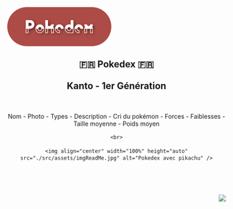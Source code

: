 <div align="center" style="display: flex">
  <img height="90px" src="./src/assets/readme_title.png" alt="Pokedex Logo" />
</div>

<div align="center">

  ## 🇫🇷 Pokedex 🇫🇷  <br><br>  Kanto - 1er Génération

</div>

<br>


<div align="center" display="inline-block">
	<p>Nom - Photo - Types - Description - Cri du pokémon - Forces - Faiblesses - Taille moyenne - Poids moyen </p>

	<br>

	<img align="center" width="100%" height="auto" src="./src/assets/imgReadMe.jpg" alt="Pokedex avec pikachu" />
</div>


<br>


##

<br>

<img align="right" src="https://badgen.net/badge/Fait avec ❤️ par/Fabio R. Lopes/AD4B46?icon=" />

<br>
